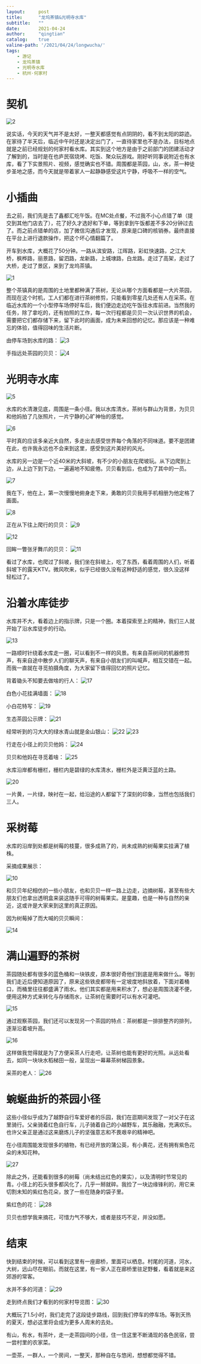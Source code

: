```yaml
---
layout:     post
title:      "龙坞茶镇&光明寺水库"
subtitle:   ""
date:       2021-04-24
author:     "qingtian"
catalog:    true
valine-path: '/2021/04/24/longwucha/'
tags:
    - 游记
    - 龙坞茶镇
    - 光明寺水库
    - 杭州·何家村
---
```


# 契机

![2](/img/20210424/2.jpeg)

说实话，今天的天气并不是太好，一整天都感觉有点阴阴的，看不到太阳的踪迹。在家待了半天后，临近中午时还是决定出门了，一直待家里也不是办法，目标地点就是之前已经规划的何家村看水库。其实到这个地方是由于之前部门的团建活动才了解到的，当时是在也庐民宿烧烤、吃饭、聚众玩游戏。刚好听同事说附近也有水库，看了下实景照片、视频，感觉确实也不错。周围都是茶园，山，水，茶一种徒步圣地之感，而今天就是带着家人一起静静感受这片宁静，呼吸不一样的空气。

# 小插曲

去之前，我们先是去了鑫都汇吃午饭。在MC处点餐，不过我不小心点错了单（提交到其他门店去了），花了好久才选好和下单，等到拿到午饭都差不多20分钟过去了。而之前点错单的店，加了微信沟通后才发现，原来是口碑的核销券。最终直接在平台上进行退款操作，把这个坏心情翻篇了。

开车到水库，大概花了50分钟。一路从滨安路，江晖路，彩虹快速路，之江大桥，枫桦路，丽景路，留泗路，龙新路，上城埭路，白龙路。走过了高架，走过了大桥，走过了景区，来到了龙坞茶镇。

![1](/img/20210424/1.jpeg)


整个茶镇真的是周围的土地里都种满了茶树，无论从哪个方面看都是一大片茶园，而现在这个时机，工人们都在进行茶树修剪，只能看到零星几处还有人在采茶。在临近水库的一个小型停车场停好车后，我们便边走边吃午饭往水库前进。当然我的任务，除了拿吃的，还有拍照的工作，每一次行程都是贝贝一次认识世界的机会，需要把它们都存储下来，留下此时的画面，成为未来回想的记忆。那应该是一种难忘的体验，值得回味的生活片断。


由停车场到水库的路：
![3](/img/20210424/3.jpeg)

手指远处茶园的贝贝：
![4](/img/20210424/4.jpeg)


# 光明寺水库

![5](/img/20210424/5.jpeg)

水库的水清澈见底，周围是一条小径。我以水库清水，茶树与群山为背景，为贝贝和他妈拍了几张照片，一片宁静的心旷神怡的感觉。

![6](/img/20210424/6.jpeg)

平时真的应该多亲近大自然，多走出去感受世界每个角落的不同味道。要不是团建在此，也许我永远也不会来到这里，感受到这片美好的风光。

水库的另一边是一个近40米的大斜坡，有不少的小朋友在爬坡玩。从下边爬到上边，从上边下到下边，一遍遍地不知疲倦。贝贝看到后，也成为了其中的一员。

![7](/img/20210424/7.jpeg)

我在下，他在上，第一次慢慢地俯身走下来，勇敢的贝贝我用手机相册为他定格了画面。

![8](/img/20210424/8.jpeg)

正在从下往上爬行的贝贝：
![9](/img/20210424/9.jpeg)

![12](/img/20210424/12.jpeg)

回眸一瞥张牙舞爪的贝贝：
![11](/img/20210424/11.jpeg)

看过了水库，也爬过了斜坡，我们坐在斜坡上，吃了东西，看着周围的人们，听着斜坡下的露天KTV。微风吹来，似乎已经很久没有这种舒适的感觉，很久没这样轻松过了。

# 沿着水库徒步

水库并不大，看着边上的指示牌，只是一个圈。本着探索至上的精神，我们三人就开始了沿水库徒步的行动。

![13](/img/20210424/13.jpeg)

一路顺时针绕着水库走一圈，可以看到不一样的风景。有来自茶树间的机器修剪声，有来自途中散步人们的聊天声，有来自小朋友们的叫喊声，相互交错在一起。而我一直就在寻觅拍摄角度，为大家留下值得回忆的照片记忆。

背着锄头不知要去做啥的行人：
![17](/img/20210424/17.jpeg)

白色小花挂满墙面：
![18](/img/20210424/18.jpeg)

小白花特写：
![19](/img/20210424/19.jpeg)

生态茶园公示牌：
![21](/img/20210424/21.jpeg)

经常听到的习大大的绿水青山就是金山银山：
![22](/img/20210424/22.jpeg)
![23](/img/20210424/23.jpeg)

行走在小径上的贝贝他妈：
![24](/img/20210424/24.jpeg)

贝贝和他妈在寻觅着啥：
![25](/img/20210424/25.jpeg)

水库沿岸都有栅栏，栅栏内是碧绿的水库清水，栅栏外是泛黄泛蓝的土路。

![20](/img/20210424/20.jpeg)

一片黄，一片绿，映衬在一起，给沿途的人都留下了深刻的印象，当然也包括我们三人。

# 采树莓

水库的沿岸到处都是树莓的枝蔓，很多成熟了的，尚未成熟的树莓果实挂满了植株。

采摘成果展示：

![10](/img/20210424/10.jpeg)

和贝贝年纪相仿的一些小朋友，也和贝贝一样一路上边走，边摘树莓，甚至有些大朋友们也拿出透明盒来装这随手可得的树莓果实。是童趣，也是一种与自然的亲近，这或许是大家来到这里的真正原因。

因为树莓掉了而大喊的贝贝瞬间：

![14](/img/20210424/14.jpeg)


# 满山遍野的茶树

茶园随处都有很多的蓝色桶和一块铁皮，原本很好奇他们到底是用来做什么。等到我们走近后便知道原因了，原来这些铁皮都带有一定坡度地斜放着，下面对着桶口，而桶里往往都盛满了雨水。他们其实都是用来积水了，想必是周围浇灌不便，便用这种方式来转化与存储雨水，让茶树在需要时可以有水可灌吧。

![15](/img/20210424/15.jpeg)

通过观察茶园，我们还可以发现另一个茶园的特点：茶树都是一排排整齐的排列，逐渐沿着坡升高。

![16](/img/20210424/16.jpeg)

这样做我觉得就是为了方便采茶人行走吧，让茶树也能有更好的光照。从远处看去，如同一块块水稻梯田一般，呈现出一幕幕茶树梯园景象。

采茶的老人：
![26](/img/20210424/26.jpeg)


# 蜿蜒曲折的茶园小径

这些小径似乎成为了越野自行车爱好者的乐园，我们在逛期间发现了一对父子在这里骑行。父亲骑着红色自行车，儿子骑着自己的小越野车，其乐融融，充满欢乐。也许父亲正是通过这来磨炼儿子的坚强意志和不畏艰辛的精神吧。

在小径周围能发现很多的植物，有已经开放的蒲公英，有小黄花，还有拥有紫色花朵的未知花种。

![27](/img/20210424/27.jpeg)

除此之外，还能看到很多的树莓（尚未结出红色的果实），以及清明时节常见的青。小径上的石头很多都风化了，几乎一掰就碎。我捡了一块边缘锋利的，用它来切割未知的紫红色花朵，放了一些在随身的袋子里。

紫红色的花：
![28](/img/20210424/28.jpeg)

贝贝也想学我来摘花，可惜力气不够大，或者是技巧不足，并没如愿。

# 结束

快到结束的时候，可以看到这里有一座廊桥，里面可以栖息。村尾的河道，河水，大树，远山尽在眼前。而就在这里，有一家人正在廊桥里驻足野餐，看着就是来这郊游的常客。

水并不多的河道：
![29](/img/20210424/29.jpeg)

走到终点我们才看到的何家村导览图：
![30](/img/20210424/30.jpeg)

大概玩了1.5小时，我们走完了这段徒步路线，回到我们停车的停车场。等到天热的夏天，想必这里将会成为更多人周末的去处。

有山，有水，有茶叶，走一走茶园间的小径，住一住这里不断涌现的各色民宿，尝一尝村里的农家菜。

一壶茶，一群人，一个房间，一整天，那种自在与悠闲，想想都觉得不错。 

